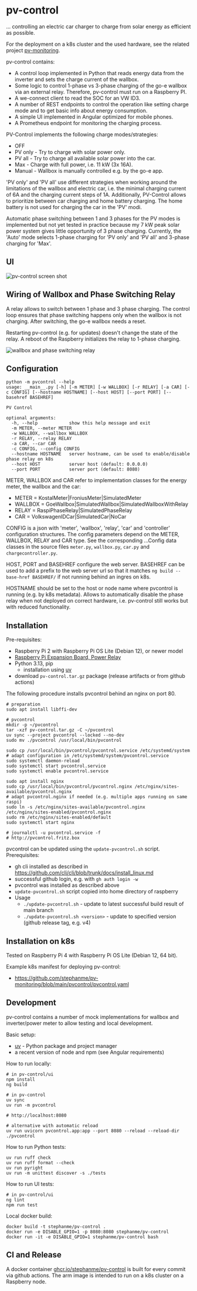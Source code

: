 # pv-control

... controlling an electric car charger to charge from solar energy as efficient as possible.

For the deployment on a k8s cluster and the used hardware, see the related project [pv-monitoring](https://github.com/stephanme/pv-monitoring).

pv-control contains:
- A control loop implemented in Python that reads energy data from the inverter and sets the charge current of the wallbox.
- Some logic to control 1-phase vs 3-phase charging of the go-e wallbox via an external relay. Therefore, pv-control must run on a Raspberry PI.
- A we-connect client to read the SOC for an VW ID3.
- A number of REST endpoints to control the operation like setting charge mode and to get basic info about energy consumption.
- A simple UI implemented in Angular optimized for mobile phones.
- A Prometheus endpoint for monitoring the charging process.

PV-Control implements the following charge modes/strategies:
- OFF
- PV only - Try to charge with solar power only.
- PV all - Try to charge all available solar power into the car.
- Max - Charge with full power, i.e. 11 kW (3x 16A).
- Manual - Wallbox is manually controlled e.g. by the go-e app.

'PV only' and 'PV all' use different strategies when working around the limitations of the wallbox and electric car, i.e. the minimal charging current of 6A and the charging current steps of 1A. Additionally, PV-Control allows to prioritize between car charging and home battery charging. The home battery is not used for charging the car in the 'PV' modi.

Automatic phase switching between 1 and 3 phases for the PV modes is implemented but not yet tested in practice because my 7 kW peak solar power system gives little opportunity of 3 phase charging. Currently, the 'Auto' mode selects 1-phase charging for 'PV only' and 'PV all' and 3-phase charging for 'Max'.

## UI

![pv-control screen shot](pvcontrol-screenshot.jpg)

## Wiring of Wallbox and Phase Switching Relay

A relay allows to switch between 1 phase and 3 phase charging. The control loop ensures that phase switching happens only when the wallbox is not charging. After switching, the go-e wallbox needs a reset.

Restarting pv-control (e.g. for updates) doesn't change the state of the relay. A reboot of the Raspberry initializes the relay to 1-phase charging.

![wallbox and phase switching relay](wallbox.png)

## Configuration

```
python -m pvcontrol --help
usage: __main__.py [-h] [-m METER] [-w WALLBOX] [-r RELAY] [-a CAR] [-c CONFIG] [--hostname HOSTNAME] [--host HOST] [--port PORT] [--basehref BASEHREF]

PV Control

optional arguments:
  -h, --help            show this help message and exit
  -m METER, --meter METER
  -w WALLBOX, --wallbox WALLBOX
  -r RELAY, --relay RELAY
  -a CAR, --car CAR
  -c CONFIG, --config CONFIG
  --hostname HOSTNAME   server hostname, can be used to enable/disable phase relay on k8s
  --host HOST           server host (default: 0.0.0.0)
  --port PORT           server port (default: 8080)
```

METER, WALLBOX and CAR refer to implementation classes for the energy meter, the wallbox and the car:
- METER = KostalMeter|FroniusMeter|SimulatedMeter
- WALLBOX = GoeWallbox|SimulatedWallbox|SimulatedWallboxWithRelay
- RELAY = RaspiPhaseRelay|SimulatedPhaseRelay
- CAR = VolkswagenIDCar|SimulatedCar|NoCar

CONFIG is a json with 'meter', 'wallbox', 'relay', 'car' and 'controller' configuration structures. The config parameters depend on the METER, WALLBOX, RELAY and CAR type. See the corresponding ...Config data classes
in the source files `meter.py`, `wallbox.py`, `car.py` and `chargecontroller.py`.

HOST, PORT and BASEHREF configure the web server. BASEHREF can be used to add a prefix to the web server url so that it matches `ng build --base-href BASEHREF/` if not running behind an ingres on k8s.

HOSTNAME should be set to the host or node name where pvcontrol is running (e.g. by k8s metadata). Allows to automatically disable the phase relay when not deployed on correct hardware, i.e. pv-control still works but with
reduced functionality.

## Installation

Pre-requisites:
- Raspberry Pi 2 with Raspberry Pi OS Lite (Debian 12), or newer model
- [Raspberry Pi Expansion Board, Power Relay](https://www.waveshare.com/rpi-relay-board.htm)
- Python 3.13, pip
  - installation using [uv](https://docs.astral.sh/uv/getting-started/installation/)
- download `pv-control.tar.gz` package (release artifacts or from github actions)

The following procedure installs pvcontrol behind an nginx on port 80.

```
# preparation
sudo apt install libffi-dev

# pvcontrol
mkdir -p ~/pvcontrol
tar -xzf pv-control.tar.gz -C ~/pvcontrol
uv sync --project pvcontrol --locked --no-dev
sudo mv ./pvcontrol /usr/local/bin/pvcontrol

sudo cp /usr/local/bin/pvcontrol/pvcontrol.service /etc/systemd/system
# adapt configuration in /etc/systemd/system/pvcontrol.service
sudo systemctl daemon-reload
sudo systemctl start pvcontrol.service
sudo systemctl enable pvcontrol.service

sudo apt install nginx
sudo cp /usr/local/bin/pvcontrol/pvcontrol.nginx /etc/nginx/sites-available/pvcontrol.nginx
# adapt pvcontrol.nginx if needed (e.g. multiple apps running on same raspi)
sudo ln -s /etc/nginx/sites-available/pvcontrol.nginx /etc/nginx/sites-enabled/pvcontrol.nginx
sudo rm /etc/nginx/sites-enabled/default
sudo systemctl start nginx

# journalctl -u pvcontrol.service -f
# http://pvcontrol.fritz.box
```

pvcontrol can be updated using the `update-pvcontrol.sh` script. Prerequisites:
- gh cli installed as described in https://github.com/cli/cli/blob/trunk/docs/install_linux.md
- successful github login, e.g. with `gh auth login -w`
- pvcontrol was installed as described above
- `update-pvcontrol.sh` script copied into home directory of raspberry
- Usage
  - `./update-pvcontrol.sh` - update to latest successful build result of main branch
  - `./update-pvcontrol.sh <version>` - update to specified version (github release tag, e.g. v4)

## Installation on k8s

Tested on Raspberry Pi 4 with Raspberry Pi OS Lite (Debian 12, 64 bit).

Example k8s manifest for deploying pv-control:
- https://github.com/stephanme/pv-monitoring/blob/main/pvcontrol/pvcontrol.yaml

## Development

pv-control contains a number of mock implementations for wallbox and inverter/power meter to allow testing and local development.

Basic setup:
- [uv](https://github.com/astral-sh/uv) - Python package and project manager
- a recent version of node and npm (see Angular requirements)

How to run locally:
```
# in pv-control/ui
npm install
ng build

# in pv-control
uv sync
uv run -m pvcontrol

# http://localhost:8080

# alternative with automatic reload
uv run uvicorn pvcontrol.app:app --port 8080 --reload --reload-dir ./pvcontrol
```

How to run Python tests:
```
uv run ruff check
uv run ruff format --check
uv run pyright
uv run -m unittest discover -s ./tests
```

How to run UI tests:
```
# in pv-control/ui
ng lint
npm run test
```

Local docker build:
```
docker build -t stephanme/pv-control .
docker run -e DISABLE_GPIO=1 -p 8080:8080 stephanme/pv-control
docker run -it -e DISABLE_GPIO=1 stephanme/pv-control bash
```

## CI and Release

A docker container [ghcr.io/stephanme/pv-control](https://github.com/stephanme/pv-control/pkgs/container/pv-control) is built for every commit via github actions. The arm image is intended to run on a k8s cluster on a Raspberry node.
